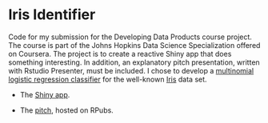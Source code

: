 # Iris Identifier

Code for my submission for the Developing Data Products course project. The course is part of the Johns Hopkins Data Science Specialization offered on Coursera. The project is to create a reactive Shiny app that does something interesting. In addition, an explanatory pitch presentation, written with Rstudio Presenter, must be included. I chose to develop a [multinomial logistic regression classifier](https://en.wikipedia.org/wiki/Multinomial_logistic_regression) for the well-known [Iris](https://archive.ics.uci.edu/ml/datasets/iris) data set. 

* The [Shiny app](https://ericoden.shinyapps.io/iris_identifier/).

* The [pitch](https://rpubs.com/drsnowbunny1234/803778), hosted on RPubs.

